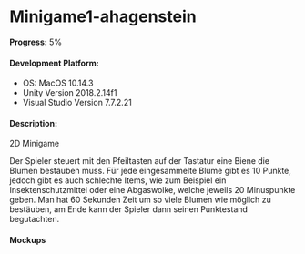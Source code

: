 # Minigame1-ahagenstein
**Progress:** 5%         

#### Development Platform:       
* OS: MacOS 10.14.3       
* Unity Version 2018.2.14f1         
* Visual Studio Version 7.7.2.21      

#### Description:
2D Minigame          
          
Der Spieler steuert mit den Pfeiltasten auf der Tastatur eine Biene die Blumen
 bestäuben muss. Für jede eingesammelte Blume gibt es 10 Punkte,
 jedoch gibt es auch schlechte Items, wie zum Beispiel ein Insektenschutzmittel
 oder eine Abgaswolke, welche jeweils 20 Minuspunkte geben.
 Man hat 60 Sekunden Zeit um so viele Blumen wie möglich zu bestäuben,
 am Ende kann der Spieler dann seinen Punktestand begutachten.
        
#### Mockups  
